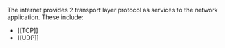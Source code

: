 The internet provides 2 transport layer protocol as services to the network application. These include:
- [[TCP]]
- [[UDP]]
